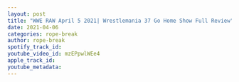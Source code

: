 ```yaml
---
layout: post
title: "WWE RAW April 5 2021| Wrestlemania 37 Go Home Show Full Review"
date: 2021-04-06
categories: rope-break
author: rope-break
spotify_track_id: 
youtube_video_id: mzEPpwlWEe4
apple_track_id: 
youtube_metadata: 
---
```

